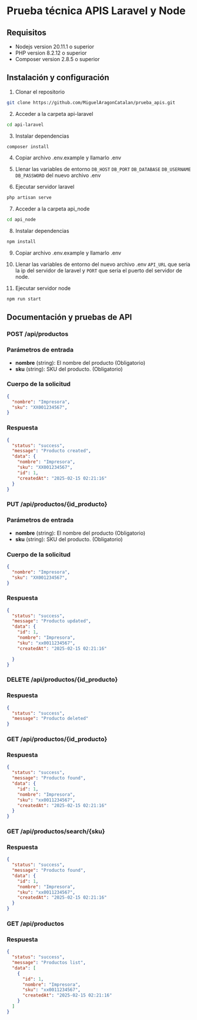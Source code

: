 # Prueba técnica APIS Laravel y Node

## Requisitos
- Nodejs version 20.11.1 o superior
- PHP version 8.2.12 o superior
- Composer version 2.8.5 o superior

## Instalación y configuración

1. Clonar el repositorio
```bash
git clone https://github.com/MiguelAragonCatalan/prueba_apis.git
```

2. Acceder a la carpeta api-laravel
```bash
cd api-laravel
```

3. Instalar dependencias
```bash
composer install
```
4. Copiar archivo .env.example y llamarlo .env

5. Llenar las variables de entorno `DB_HOST` `DB_PORT` `DB_DATABASE` `DB_USERNAME` `DB_PASSWORD` del nuevo archivo .env

5. Ejecutar servidor laravel
```bash
php artisan serve
```

7. Acceder a la carpeta api_node
```bash
cd api_node
```

8. Instalar dependencias
```bash
npm install
```
9. Copiar archivo .env.example y llamarlo .env

10. Llenar las variables de entorno del nuevo archivo .env `API_URL` que seria la ip del servidor de laravel y  `PORT` que seria el puerto del servidor de node.

11. Ejecutar servidor node
```bash
npm run start
```

## Documentación y pruebas de API

### POST /api/productos

### Parámetros de entrada
- **nombre** (string): El nombre del producto (Obligatorio)
- **sku** (string): SKU del producto. (Obligatorio)

### Cuerpo de la solicitud
```json
{
  "nombre": "Impresora",
  "sku": "XX001234567",
}
```
### Respuesta
```json
{
  "status": "success",
  "message": "Producto created",
  "data": {
    "nombre": "Impresora",
    "sku": "XX001234567",
    "id": 1,
    "createdAt": "2025-02-15 02:21:16"
  }
}
```

### PUT /api/productos/{id_producto}

### Parámetros de entrada
- **nombre** (string): El nombre del producto (Obligatorio)
- **sku** (string): SKU del producto. (Obligatorio)

### Cuerpo de la solicitud
```json
{
  "nombre": "Impresora",
  "sku": "XX001234567",
}
```
### Respuesta
```json
{
  "status": "success",
  "message": "Producto updated",
  "data": {
    "id": 1,
    "nombre": "Impresora",
    "sku": "xx0011234567",
    "createdAt": "2025-02-15 02:21:16"

  }
}
```

### DELETE /api/productos/{id_producto}
### Respuesta
```json
{
  "status": "success",
  "message": "Producto deleted"
}
```

### GET /api/productos/{id_producto}
### Respuesta
```json
{
  "status": "success",
  "message": "Producto found",
  "data": {
    "id": 1,
    "nombre": "Impresora",
    "sku": "xx0011234567",
    "createdAt": "2025-02-15 02:21:16"
  }
}
```

### GET /api/productos/search/{sku}
### Respuesta
```json
{
  "status": "success",
  "message": "Producto found",
  "data": {
    "id": 1,
    "nombre": "Impresora",
    "sku": "xx0011234567",
    "createdAt": "2025-02-15 02:21:16"
  }
}
```

### GET /api/productos

### Respuesta
```json
{
  "status": "success",
  "message": "Productos list",
  "data": [
    {
      "id": 1,
      "nombre": "Impresora",
      "sku": "xx0011234567",
      "createdAt": "2025-02-15 02:21:16"
    }
  ]
}
```


